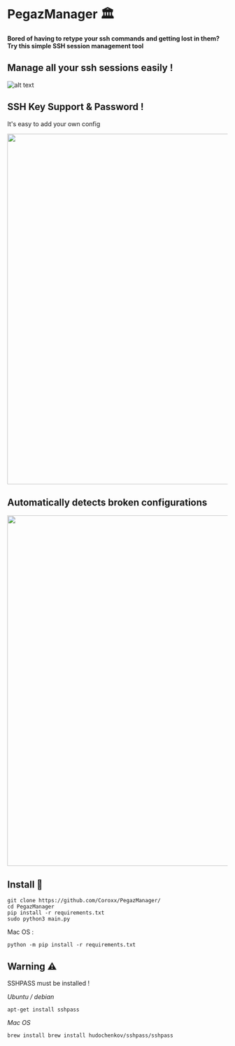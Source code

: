 # PegazManager 🏛️
**Bored of having to retype your ssh commands and getting lost in them? Try this simple SSH session management tool**


## Manage all your ssh sessions easily !

![alt text](https://i.ibb.co/yVtTFhX/image.png)

## SSH Key Support & Password ! 

It's easy to add your own config

<img src="https://i.ibb.co/yfj122G/image.png" width="800">

## Automatically detects broken configurations

<img src="https://i.ibb.co/0YSJ9QC/image.png" width="800">



## Install 🧭
```
git clone https://github.com/Coroxx/PegazManager/
cd PegazManager
pip install -r requirements.txt
sudo python3 main.py
```
Mac OS : 
```
python -m pip install -r requirements.txt
```

## Warning ⚠️

SSHPASS must be installed ! 

*Ubuntu / debian*
```
apt-get install sshpass
``` 

*Mac OS*
```
brew install brew install hudochenkov/sshpass/sshpass
``` 
